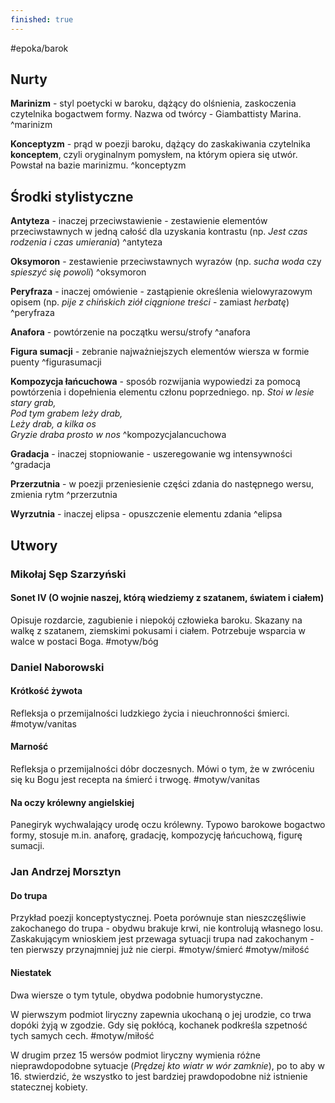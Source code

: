 ```yaml
---
finished: true
---
```

#epoka/barok 
## Nurty
**Marinizm** - styl poetycki w baroku, dążący do olśnienia, zaskoczenia czytelnika bogactwem formy. Nazwa od twórcy - Giambattisty Marina. ^marinizm

**Konceptyzm** - prąd w poezji baroku, dążący do zaskakiwania czytelnika **konceptem**, czyli oryginalnym pomysłem, na którym opiera się utwór. Powstał na bazie marinizmu. ^konceptyzm

## Środki stylistyczne
**Antyteza** - inaczej przeciwstawienie - zestawienie elementów przeciwstawnych w jedną całość dla uzyskania kontrastu (np. *Jest czas rodzenia i czas umierania*) ^antyteza

**Oksymoron** - zestawienie przeciwstawnych wyrazów (np. *sucha woda* czy *spieszyć się powoli*) ^oksymoron

**Peryfraza** - inaczej omówienie - zastąpienie określenia wielowyrazowym opisem (np. *pije z chińskich ziół ciągnione treści* - zamiast *herbatę*) ^peryfraza

**Anafora** - powtórzenie na początku wersu/strofy ^anafora

**Figura sumacji** - zebranie najważniejszych elementów wiersza w formie puenty ^figurasumacji

**Kompozycja łańcuchowa** - sposób rozwijania wypowiedzi za pomocą powtórzenia i dopełnienia elementu członu poprzedniego. np. 
_Stoi w lesie stary grab,_  
_Pod tym grabem leży drab,_  
_Leży drab, a kilka os_  
_Gryzie draba prosto w nos_ ^kompozycjalancuchowa

**Gradacja** - inaczej stopniowanie - uszeregowanie wg intensywności ^gradacja

**Przerzutnia** - w poezji przeniesienie części zdania do następnego wersu, zmienia rytm ^przerzutnia

**Wyrzutnia** - inaczej elipsa - opuszczenie elementu zdania ^elipsa

## Utwory
### Mikołaj Sęp Szarzyński
#### Sonet IV (O wojnie naszej, którą wiedziemy z szatanem, światem i ciałem)
Opisuje rozdarcie, zagubienie i niepokój człowieka baroku. Skazany na walkę z szatanem, ziemskimi pokusami i ciałem. Potrzebuje wsparcia w walce w postaci Boga. #motyw/bóg 
### Daniel Naborowski
#### Krótkość żywota
Refleksja o przemijalności ludzkiego życia i nieuchronności śmierci. #motyw/vanitas 
#### Marność
Refleksja o przemijalności dóbr doczesnych. Mówi o tym, że w zwróceniu się ku Bogu jest recepta na śmierć i trwogę. #motyw/vanitas 
#### Na oczy królewny angielskiej
Panegiryk wychwalający urodę oczu królewny. Typowo barokowe bogactwo formy, stosuje m.in. anaforę, gradację, kompozycję łańcuchową, figurę sumacji.
### Jan Andrzej Morsztyn
#### Do trupa
Przykład poezji konceptystycznej. Poeta porównuje stan nieszczęśliwie zakochanego do trupa - obydwu brakuje krwi, nie kontrolują własnego losu. Zaskakującym wnioskiem jest przewaga sytuacji trupa nad zakochanym - ten pierwszy przynajmniej już nie cierpi. #motyw/śmierć #motyw/miłość
#### Niestatek
Dwa wiersze o tym tytule, obydwa podobnie humorystyczne.

W pierwszym podmiot liryczny zapewnia ukochaną o jej urodzie, co trwa dopóki żyją w zgodzie. Gdy się pokłócą, kochanek podkreśla szpetność tych samych cech. #motyw/miłość

W drugim przez 15 wersów podmiot liryczny wymienia różne nieprawdopodobne sytuacje (*Prędzej kto wiatr w wór zamknie*), po to aby w 16. stwierdzić, że wszystko to jest bardziej prawdopodobne niż istnienie statecznej kobiety.

